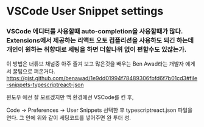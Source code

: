# VSCode User Snippet settings

### VSCode 에디터를 사용할때 auto-completion을 사용할때가 많다. Extensions에서 제공하는 리액트 오토 컴플리션을 사용하도 되긴 하는데 개인이 원하는 취향대로 세팅을 하면 더할나위 없이 편할수도 있잖는가.

이 방법은 너튜브 채널중 아주 즐겨 보고 많은것을 배우는 Ben Awad라는 개발자 에게서 꿀팁으로 퍼온거다.
https://gist.github.com/benawad/1e9dd01994f78489306fbfd6f7b01cd3#file-snippets-typescriptreact-json

윈도우 에선 잘 모르겠지만 맥 환경에선 VSCode를 킨 후,

Code -> Preferences -> User Snippets 선택한 후 typescriptreact.json 파일을 연다. 그 안에 위와 같이 세팅코드를 넣어주면 완 투더 성.